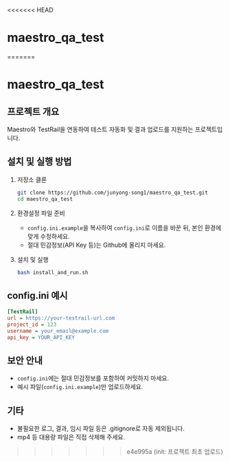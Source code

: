 <<<<<<< HEAD
# maestro_qa_test
=======
# maestro_qa_test

## 프로젝트 개요
Maestro와 TestRail을 연동하여 테스트 자동화 및 결과 업로드를 지원하는 프로젝트입니다.

## 설치 및 실행 방법

1. 저장소 클론
   ```bash
   git clone https://github.com/junyong-song1/maestro_qa_test.git
   cd maestro_qa_test
   ```

2. 환경설정 파일 준비  
   - `config.ini.example`을 복사하여 `config.ini`로 이름을 바꾼 뒤, 본인 환경에 맞게 수정하세요.
   - 절대 민감정보(API Key 등)는 Github에 올리지 마세요.

3. 설치 및 실행
   ```bash
   bash install_and_run.sh
   ```

## config.ini 예시

```ini
[TestRail]
url = https://your-testrail-url.com
project_id = 123
username = your_email@example.com
api_key = YOUR_API_KEY
```

## 보안 안내
- `config.ini`에는 절대 민감정보를 포함하여 커밋하지 마세요.
- 예시 파일(`config.ini.example`)만 업로드하세요.

## 기타
- 불필요한 로그, 결과, 임시 파일 등은 .gitignore로 자동 제외됩니다.
- mp4 등 대용량 파일은 직접 삭제해 주세요.
>>>>>>> e4e995a (init: 프로젝트 최초 업로드)
